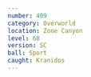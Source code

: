 ```yaml
---
number: 409
category: Overworld
location: Zone Canyon
level: 68
version: SC
ball: Sport
caught: Kranidos
---
```


